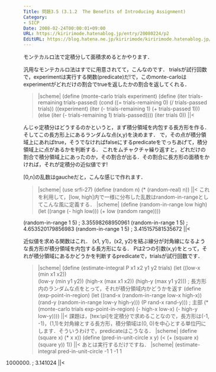 ```yaml
---
Title: 問題3.5 (3.1.2  The Benefits of Introducing Assignment)
Category:
- SICP
Date: 2008-02-24T00:00:01+09:00
URL: https://kiririmode.hatenablog.jp/entry/20080224/p2
EditURL: https://blog.hatena.ne.jp/kiririmode/kiririmode.hatenablog.jp/atom/entry/8454420450078215434
---
```



モンテカルロ法で定積分して面積求めるとかやります．

汎用なモンテカルロ法はすでに用意されてて，こんなのです．
trialsが試行回数で，experimentは実行する関数(predicate)だ!で，このmonte-carloはexperimentがどれだけの割合でtrueを返したかの割合を返してくれる．
>|scheme|
(define (monte-carlo trials experiment)
  (define (iter trials-remaining trials-passed)
    (cond ((= trials-remaining 0)
	   (/ trials-passed trials))
	  ((experiment)
	    (iter (- trials-remaining 1) (+ trials-passed 1)))
	  (else
	   (iter (- trials-remaining 1) trials-passed))))
  (iter trials 0))
||<

んじゃ定積分はどうするのかというと，まず積分領域を内包する長方形を作る．
そしてこの長方形上にあるランダムな点(x,y)を決めます．
で，その点が積分領域上にあればtrue，そうでなければfalseにするpredicateをでっちあげて，積分領域上に点があるかを判断する．
これをムチャクチャ繰り返すと，どれだけの割合で積分領域上にあったのか，その割合が出る．その割合に長方形の面積をかければ，それが定積分の近似値です!


[0,n]の乱数はgaucheだと，こんな感じで作れます．
>|scheme|
(use srfi-27)
(define (random n) (* (random-real) n))
||<
これを利用して，[low, high]内で一様に分布した乱数はrandom-in-rangeとしてこんな風に定義する．
>|scheme|
(define (random-in-range low high)
  (let ((range (- high low)))
    (+ low (random range))))

(random-in-range 1 5) ; 3.35598268950961
(random-in-range 1 5) ; 4.653520179856983
(random-in-range 1 5) ; 3.415157581535672
||<

近似値を求める関数はこれ．
(x1, y1)，(x2, y2)を結ぶ線分が対角線になるような長方形が積分領域を内包する長方形になる．
Pは2つの引数(x,y)をとって，それが積分領域にあるかどうかを判断するpredicateで，trialsが試行回数です．
>|scheme|
(define (estimate-integral P x1 x2 y1 y2 trials)
  (let ((low-x (min x1 x2))    
	(low-y (min y1 y2))
	(high-x (max x1 x2))
	(high-y (max y1 y2)))
    ; 長方形内のランダムな点をとって，それが積分領域内かどうかを返す
    (define (exp-point-in-region) 
      (let ((rand-x (random-in-range low-x high-x))
	    (rand-y (random-in-range low-y high-y)))
	(P rand-x rand-y)))
    ; 主部
    (* (monte-carlo trials exp-point-in-region)
       (- high-x low-x) 
       (- high-y low-y))))
||<
課題は，[tex:\pi]を定積分で求めることなので，長方形は(-1, -1)，(1,1)を対角線とする長方形，積分領域は(0, 0)を中心とする単位円にします．そういうわけで，predicateはこうなる．
>|scheme|
(define (square x) (* x x))
(define (pred-in-unit-circle x y)
  (< (+ (square x) (square y)) 1))
||<
あとは実行するだけですね．
>|scheme|
(estimate-integral 
 pred-in-unit-circle
 -1 1 -1 1
 1000000) ; 3.141024
||<
